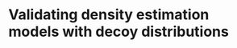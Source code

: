 Validating density estimation models with decoy distributions
============================================


